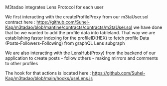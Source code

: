 M3tadao integrates Lens Protocol for each user

We first interacting with the createProfileProxy from our m3taUser.sol contract here : https://github.com/Suhel-Kap/m3tadao/blob/mantine/contracts/contracts/m3taUser.sol
we have done that bc we wanted to add the profile data into tableland. That way we are establishing faster indexing for the profileID(HEX) to fetch profile Data
(Posts-Followers-Following) from graphQL Lens subgraph

We are also interacting with the LensHub(Proxy) from the backend of our application to create posts - follow others - making mirrors and comments to other profiles

The hook for that actions is located here : https://github.com/Suhel-Kap/m3tadao/blob/main/hooks/useLens.js
